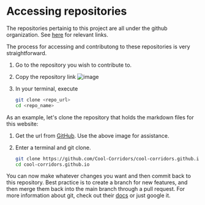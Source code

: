# Accessing repositories

The repositories pertainig to this project are all under the github organization. See [here](../introduction.md#github) for relevant links.

The process for accessing and contributong to these repositories is very straightforward. 

1. Go to the repository you wish to contribute to.
2. Copy the repository link
    ![image](https://i.imgur.com/8YffvCV.png)

3. In your terminal, execute 
    ```bash
    git clone <repo_url>
    cd <repo_name>
    ```

As an example, let's clone the repository that holds the markdown files for this website:

1. Get the url from [GitHub](https://github.com/Cool-Corridors/cool-corridors.github.io). Use the above image for assistance.

2. Enter a terminal and git clone. 
    ```bash
    git clone https://github.com/Cool-Corridors/cool-corridors.github.io.git
    cd cool-corridors.github.io
    ```

You can now make whatever changes you want and then commit back to this repository. Best practice is to create a branch for new features, and then merge them back into the main branch through a pull request. For more information about git, check out their [docs](https://git-scm.com/docs) or just google it.  

